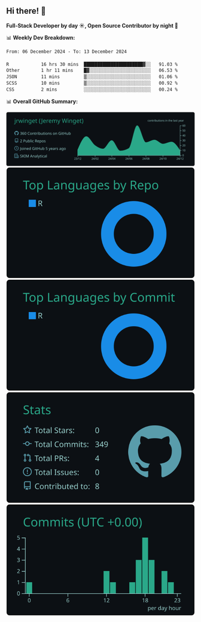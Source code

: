 ## Hi there! 👋

**Full-Stack Developer by day ☀️, Open Source Contributor by night 🌙**

📊 **Weekly Dev Breakdown:**
<!--START_SECTION:waka-->

```txt
From: 06 December 2024 - To: 13 December 2024

R            16 hrs 30 mins  ██████████████████████▓░░   91.03 %
Other        1 hr 11 mins    █▓░░░░░░░░░░░░░░░░░░░░░░░   06.53 %
JSON         11 mins         ▒░░░░░░░░░░░░░░░░░░░░░░░░   01.06 %
SCSS         10 mins         ▒░░░░░░░░░░░░░░░░░░░░░░░░   00.92 %
CSS          2 mins          ░░░░░░░░░░░░░░░░░░░░░░░░░   00.24 %
```

<!--END_SECTION:waka-->

📊 **Overall GitHub Summary:**

[![](https://raw.githubusercontent.com/jrwinget/jrwinget/main/profile-summary-card-output/gotham/0-profile-details.svg)](https://github.com/vn7n24fzkq/github-profile-summary-cards)
[![](https://raw.githubusercontent.com/jrwinget/jrwinget/main/profile-summary-card-output/gotham/1-repos-per-language.svg)](https://github.com/vn7n24fzkq/github-profile-summary-cards) [![](https://raw.githubusercontent.com/jrwinget/jrwinget/main/profile-summary-card-output/gotham/2-most-commit-language.svg)](https://github.com/vn7n24fzkq/github-profile-summary-cards)
[![](https://raw.githubusercontent.com/jrwinget/jrwinget/main/profile-summary-card-output/gotham/3-stats.svg)](https://github.com/vn7n24fzkq/github-profile-summary-cards) [![](https://raw.githubusercontent.com/jrwinget/jrwinget/main/profile-summary-card-output/gotham/4-productive-time.svg)](https://github.com/vn7n24fzkq/github-profile-summary-cards)
